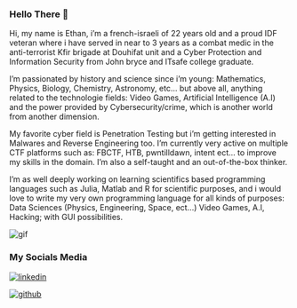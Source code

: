 ### Hello There 👋

Hi, my name is Ethan, i’m a french-israeli of 22 years old and a proud IDF veteran where i have served in near to 3 years as a combat medic in the anti-terrorist Kfir brigade at Douhifat unit and a Cyber Protection and Information Security from John bryce and ITsafe college graduate.

I’m passionated by history and science since i’m young: Mathematics, Physics, Biology, Chemistry, Astronomy, etc… but above all, anything related to the technologie fields: Video Games, Artificial Intelligence (A.I) and the power provided by Cybersecurity/crime, which is another world from another dimension.

My favorite cyber field is Penetration Testing but i’m getting interested in Malwares and Reverse Engineering too.
I’m currently very active on multiple CTF platforms such as: FBCTF, HTB, pwntilldawn, intent ect… to improve my skills in the domain.
I’m also a self-taught and an out-of-the-box thinker.

I’m as well deeply working on learning scientifics based programming languages such as Julia, Matlab and R for scientific purposes, and i would love to write my very own programming language for all kinds of purposes: Data Sciences (Physics, Engineering, Space, ect…) Video Games, A.I, Hacking; with GUI possibilities.

![gif](https://camo.githubusercontent.com/d87412330e179c453793251de9ef574f11d2c570510e949304f1a767ad891b6c/68747470733a2f2f6d656469612e67697068792e636f6d2f6d656469612f336f456a4857706956494f475854356c396d2f67697068792e676966)



### My Socials Media

[![linkedin](https://www.shareicon.net/data/64x64/2017/06/30/888066_logo_512x512.png)](https://www.linkedin.com/in/ethan-benhamou/)

[![github](https://www.shareicon.net/data/48x48/2015/11/10/669662_animal_512x512.png)](https://github.com/gh0st-anonymous/)
